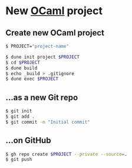 # New [OCaml](https://ocaml.org) project

## Create new OCaml project

```sh
$ PROJECT="project-name"

$ dune init project $PROJECT
$ cd $PROJECT
$ dune build
$ echo _build > .gitignore
$ dune exec $PROJECT
```

## ...as a new Git repo

```sh
$ git init
$ git add .
$ git commit -m "Initial commit"
```

## ...on GitHub

```sh
$ gh repo create $PROJECT --private --source=.
$ git push
```
